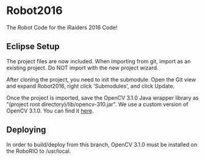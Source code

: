 # Robot2016
The Robot Code for the iRaiders 2016 Code!

## Eclipse Setup
The project files are now included. When importing from git, import as an existing project. Do NOT import with the new project wizard.

After cloning the project, you need to init the submodule. Open the Git view and expand Robot2016, right click 'Submodules', and click Update.

Once the project is imported, save the OpenCV 3.1.0 Java wrapper library as "(project root directory)/lib/opencv-310.jar". We use a custom version of OpenCV 3.1.0. You can find it [here](https://github.com/mmiillkkaa/opencv).

## Deploying
In order to build/deploy from this branch, OpenCV 3.1.0 must be installed on the RoboRIO to /usr/local.
